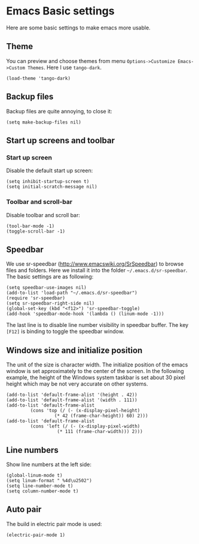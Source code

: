 Emacs Basic settings
=======================================================

Here are some basic settings to make emacs more usable.

Theme
---------------------

You can preview and choose themes from menu `Options->Customize Emacs->Custom Themes`. Here I use `tango-dark`.

	(load-theme 'tango-dark)

Backup files
---------------------

Backup files are quite annoying, to close it:

	(setq make-backup-files nil)

Start up screens and toolbar
------------------------------

### Start up screen

Disable the default start up screen:

	(setq inhibit-startup-screen t)
	(setq initial-scratch-message nil)

### Toolbar and scroll-bar

Disable toolbar and scroll bar:

	(tool-bar-mode -1)
	(toggle-scroll-bar -1)

Speedbar
-------------------------------

We use sr-speedbar (http://www.emacswiki.org/SrSpeedbar) to browse files and folders. Here we install it into the folder `~/.emacs.d/sr-speedbar`. The basic settings are as following:

	(setq speedbar-use-images nil)
	(add-to-list 'load-path "~/.emacs.d/sr-speedbar")
	(require 'sr-speedbar)
	(setq sr-speedbar-right-side nil)
	(global-set-key (kbd "<f12>") 'sr-speedbar-toggle)
	(add-hook 'speedbar-mode-hook '(lambda () (linum-mode -1)))

The last line is to disable line number visibility in speedbar buffer. The key `[F12]` is binding to toggle the speedbar window.

Windows size and initialize position
-------------------------------------

The unit of the size is character width. The initialize position of the emacs window is set approximately to the center of the screen. In the following example, the height of the Windows system taskbar is set about 30 pixel height which may be not very accurate on other systems.

	(add-to-list 'default-frame-alist '(height . 42))
	(add-to-list 'default-frame-alist '(width . 111))
	(add-to-list 'default-frame-alist
		     (cons 'top (/ (- (x-display-pixel-height)
				      (* 42 (frame-char-height)) 60) 2)))
	(add-to-list 'default-frame-alist
		     (cons 'left (/ (- (x-display-pixel-width)
				       (* 111 (frame-char-width))) 2))) 

Line numbers
---------------------------------------

Show line numbers at the left side:

	(global-linum-mode t)
	(setq linum-format " %4d\u2502")
	(setq line-number-mode t)
	(setq column-number-mode t)

Auto pair
--------------------------------------

The build in electric pair mode is used:

	(electric-pair-mode 1)


